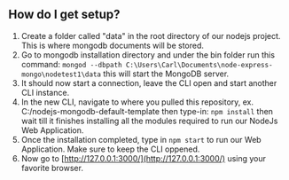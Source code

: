 ## How do I get setup?

1. Create a folder called "data" in the root directory of our nodejs project. This is where mongodb documents will be stored. 
2. Go to mongodb installation directory and under the bin folder run this command: `mongod --dbpath C:\Users\Carl\Documents\node-express-mongo\nodetest1\data` this will start the MongoDB server. 
3. It should now start a connection, leave the CLI open and start another CLI instance.
4. In the new CLI, navigate to where you pulled this repository, ex. C:/nodejs-mongodb-default-template then type-in: `npm install` then wait till it finishes installing all the modules required to run our NodeJs Web Application. 
5. Once the installation completed, type in `npm start` to run our Web Application. Make sure to keep the CLI oppened. 
6. Now go to [http://127.0.0.1:3000/](http://127.0.0.1:3000/) using your favorite browser.
